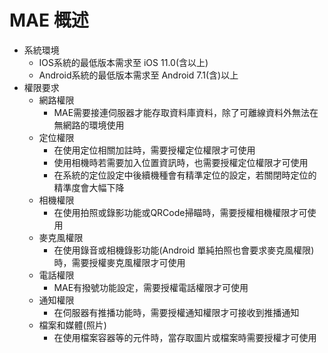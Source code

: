 # MAE 概述

* 系統環境
  * IOS系統的最低版本需求至 iOS 11.0(含以上)
  * Android系統的最低版本需求至 Android 7.1(含)以上
* 權限要求
  * 網路權限
    * MAE需要接連伺服器才能存取資料庫資料，除了可離線資料外無法在無網路的環境使用
  * 定位權限
    * 在使用定位相關加註時，需要授權定位權限才可使用
    * 使用相機時若需要加入位置資訊時，也需要授權定位權限才可使用
    * 在系統的定位設定中後續機種會有精準定位的設定，若關閉時定位的精準度會大幅下降
  * 相機權限
    * 在使用拍照或錄影功能或QRCode掃瞄時，需要授權相機權限才可使用
  * 麥克風權限
    * 在使用錄音或相機錄影功能(Android 單純拍照也會要求麥克風權限)時，需要授權麥克風權限才可使用
  * 電話權限
    * MAE有撥號功能設定，需要授權電話權限才可使用
  * 通知權限
    * 在伺服器有推播功能時，需要授權通知權限才可接收到推播通知
  * 檔案和媒體(照片)
    * 在使用檔案容器等的元件時，當存取圖片或檔案時需要授權才可使用